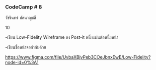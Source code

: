 ###  CodeCamp # 8
วัชรินทร์ ทัศนาญชลี


10  

-เขียน Low-Fidelity Wireframe ลง Post-it หนึ่งแผ่นต่อหนึ่งหน้า  

-เขียนชื่อหน้าจอกำกับด้วย

https://www.figma.com/file/UvbaXBjvPeb3COeJbnxEwE/Low-Fidelity?node-id=0%3A1